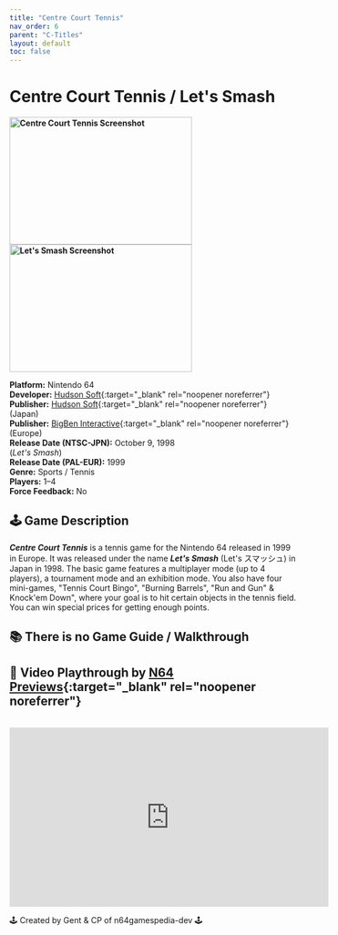 ```yaml
---
title: "Centre Court Tennis"
nav_order: 6
parent: "C-Titles"
layout: default
toc: false
---
```


# Centre Court Tennis / Let's Smash
<b>
<img src="https://images.launchbox-app.com//991e71b1-6583-49fb-a71b-3d480c539173.jpg" alt="Centre Court Tennis Screenshot" style="object-fit:cover;width:320px;height:224px"/>
<img src="https://images.launchbox-app.com//8a43a3ba-6640-49da-8e47-7782738a89b0.png" alt="Let's Smash Screenshot" style="object-fit:cover;width:320px;height:224px"/>
</b>

**Platform:** Nintendo 64  
**Developer:** [Hudson Soft](https://en.wikipedia.org/wiki/Hudson_Soft){:target="_blank" rel="noopener noreferrer"}  
**Publisher:** [Hudson Soft](https://en.wikipedia.org/wiki/Hudson_Soft){:target="_blank" rel="noopener noreferrer"} (Japan)  
**Publisher:** [BigBen Interactive](https://en.wikipedia.org/wiki/BigBen_Interactive){:target="_blank" rel="noopener noreferrer"} (Europe)  
**Release Date (NTSC-JPN):** October 9, 1998  
(*Let's Smash*)  
**Release Date (PAL-EUR):** 1999  
**Genre:** Sports / Tennis  
**Players:** 1–4  
**Force Feedback:** No  

## 🕹️ Game Description
<em><strong>Centre Court Tennis</strong></em> is a tennis game for the Nintendo 64 released in 1999 in Europe. It was released under the name <em><strong>Let's Smash</strong></em> (Let's スマッシュ) in Japan in 1998. The basic game features a multiplayer mode (up to 4 players), a tournament mode and an exhibition mode. You also have four mini-games, "Tennis Court Bingo", "Burning Barrels", "Run and Gun" & Knock'em Down", where your goal is to hit certain objects in the tennis field. You can win special prices for getting enough points.

## 📚 There is no Game Guide / Walkthrough 

## 🎥 Video Playthrough by [N64 Previews](https://www.youtube.com/channel/UCBMuzqWDTcvPeEHaFYgfavQ){:target="_blank" rel="noopener noreferrer"}  
<br />
<iframe width="560" height="315" src="https://www.youtube.com/embed/DY_PmGYkMHE" title="Centre Court Tennis Gameplay" frameborder="0" allowfullscreen></iframe>

🕹️ Created by Gent & CP of n64gamespedia-dev 🕹️

<!-- Vault Format: n64gamespedia-dev -->
<!-- Protocol Source: _vault-specs/format-protocol.md -->
